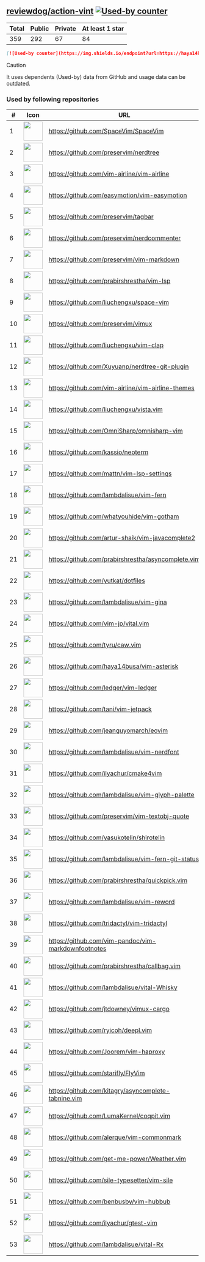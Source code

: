 





## [reviewdog/action-vint](https://github.com/reviewdog/action-vint) [![Used-by counter](https://img.shields.io/endpoint?url=https://haya14busa.github.io/github-used-by/data/reviewdog/action-vint/shieldsio.json)](https://github.com/haya14busa/github-used-by/tree/main/repo/reviewdog/action-vint)

| Total | Public | Private | At least 1 star
| ----- | ------ | ------- | ---------------
| 359 | 292 | 67 | 84 |

```md
[![Used-by counter](https://img.shields.io/endpoint?url=https://haya14busa.github.io/github-used-by/data/reviewdog/action-vint/shieldsio.json)](https://github.com/haya14busa/github-used-by/tree/main/repo/reviewdog/action-vint)
```

> [!CAUTION]
> It uses dependents (Used-by) data from GitHub and usage data can be outdated.

### Used by following repositories

| # | Icon | URL | Stars |
| -- | -- | -- | -- | 
|1|<img src="https://github.com/SpaceVim.png" width=50 height=50>|https://github.com/SpaceVim/SpaceVim|20170|
|2|<img src="https://github.com/preservim.png" width=50 height=50>|https://github.com/preservim/nerdtree|19438|
|3|<img src="https://github.com/vim-airline.png" width=50 height=50>|https://github.com/vim-airline/vim-airline|17700|
|4|<img src="https://github.com/easymotion.png" width=50 height=50>|https://github.com/easymotion/vim-easymotion|7403|
|5|<img src="https://github.com/preservim.png" width=50 height=50>|https://github.com/preservim/tagbar|6097|
|6|<img src="https://github.com/preservim.png" width=50 height=50>|https://github.com/preservim/nerdcommenter|4954|
|7|<img src="https://github.com/preservim.png" width=50 height=50>|https://github.com/preservim/vim-markdown|4651|
|8|<img src="https://github.com/prabirshrestha.png" width=50 height=50>|https://github.com/prabirshrestha/vim-lsp|3066|
|9|<img src="https://github.com/liuchengxu.png" width=50 height=50>|https://github.com/liuchengxu/space-vim|2852|
|10|<img src="https://github.com/preservim.png" width=50 height=50>|https://github.com/preservim/vimux|2191|
|11|<img src="https://github.com/liuchengxu.png" width=50 height=50>|https://github.com/liuchengxu/vim-clap|2092|
|12|<img src="https://github.com/Xuyuanp.png" width=50 height=50>|https://github.com/Xuyuanp/nerdtree-git-plugin|2082|
|13|<img src="https://github.com/vim-airline.png" width=50 height=50>|https://github.com/vim-airline/vim-airline-themes|2036|
|14|<img src="https://github.com/liuchengxu.png" width=50 height=50>|https://github.com/liuchengxu/vista.vim|1877|
|15|<img src="https://github.com/OmniSharp.png" width=50 height=50>|https://github.com/OmniSharp/omnisharp-vim|1679|
|16|<img src="https://github.com/kassio.png" width=50 height=50>|https://github.com/kassio/neoterm|1296|
|17|<img src="https://github.com/mattn.png" width=50 height=50>|https://github.com/mattn/vim-lsp-settings|1269|
|18|<img src="https://github.com/lambdalisue.png" width=50 height=50>|https://github.com/lambdalisue/vim-fern|1256|
|19|<img src="https://github.com/whatyouhide.png" width=50 height=50>|https://github.com/whatyouhide/vim-gotham|1236|
|20|<img src="https://github.com/artur-shaik.png" width=50 height=50>|https://github.com/artur-shaik/vim-javacomplete2|975|
|21|<img src="https://github.com/prabirshrestha.png" width=50 height=50>|https://github.com/prabirshrestha/asyncomplete.vim|913|
|22|<img src="https://github.com/yutkat.png" width=50 height=50>|https://github.com/yutkat/dotfiles|722|
|23|<img src="https://github.com/lambdalisue.png" width=50 height=50>|https://github.com/lambdalisue/vim-gina|690|
|24|<img src="https://github.com/vim-jp.png" width=50 height=50>|https://github.com/vim-jp/vital.vim|570|
|25|<img src="https://github.com/tyru.png" width=50 height=50>|https://github.com/tyru/caw.vim|378|
|26|<img src="https://github.com/haya14busa.png" width=50 height=50>|https://github.com/haya14busa/vim-asterisk|374|
|27|<img src="https://github.com/ledger.png" width=50 height=50>|https://github.com/ledger/vim-ledger|366|
|28|<img src="https://github.com/tani.png" width=50 height=50>|https://github.com/tani/vim-jetpack|313|
|29|<img src="https://github.com/jeanguyomarch.png" width=50 height=50>|https://github.com/jeanguyomarch/eovim|192|
|30|<img src="https://github.com/lambdalisue.png" width=50 height=50>|https://github.com/lambdalisue/vim-nerdfont|143|
|31|<img src="https://github.com/ilyachur.png" width=50 height=50>|https://github.com/ilyachur/cmake4vim|127|
|32|<img src="https://github.com/lambdalisue.png" width=50 height=50>|https://github.com/lambdalisue/vim-glyph-palette|126|
|33|<img src="https://github.com/preservim.png" width=50 height=50>|https://github.com/preservim/vim-textobj-quote|120|
|34|<img src="https://github.com/yasukotelin.png" width=50 height=50>|https://github.com/yasukotelin/shirotelin|91|
|35|<img src="https://github.com/lambdalisue.png" width=50 height=50>|https://github.com/lambdalisue/vim-fern-git-status|87|
|36|<img src="https://github.com/prabirshrestha.png" width=50 height=50>|https://github.com/prabirshrestha/quickpick.vim|77|
|37|<img src="https://github.com/lambdalisue.png" width=50 height=50>|https://github.com/lambdalisue/vim-reword|44|
|38|<img src="https://github.com/tridactyl.png" width=50 height=50>|https://github.com/tridactyl/vim-tridactyl|32|
|39|<img src="https://github.com/vim-pandoc.png" width=50 height=50>|https://github.com/vim-pandoc/vim-markdownfootnotes|31|
|40|<img src="https://github.com/prabirshrestha.png" width=50 height=50>|https://github.com/prabirshrestha/callbag.vim|27|
|41|<img src="https://github.com/lambdalisue.png" width=50 height=50>|https://github.com/lambdalisue/vital-Whisky|27|
|42|<img src="https://github.com/jtdowney.png" width=50 height=50>|https://github.com/jtdowney/vimux-cargo|24|
|43|<img src="https://github.com/ryicoh.png" width=50 height=50>|https://github.com/ryicoh/deepl.vim|22|
|44|<img src="https://github.com/Joorem.png" width=50 height=50>|https://github.com/Joorem/vim-haproxy|20|
|45|<img src="https://github.com/starifly.png" width=50 height=50>|https://github.com/starifly/FlyVim|17|
|46|<img src="https://github.com/kitagry.png" width=50 height=50>|https://github.com/kitagry/asyncomplete-tabnine.vim|13|
|47|<img src="https://github.com/LumaKernel.png" width=50 height=50>|https://github.com/LumaKernel/coqpit.vim|10|
|48|<img src="https://github.com/alerque.png" width=50 height=50>|https://github.com/alerque/vim-commonmark|9|
|49|<img src="https://github.com/get-me-power.png" width=50 height=50>|https://github.com/get-me-power/Weather.vim|8|
|50|<img src="https://github.com/sile-typesetter.png" width=50 height=50>|https://github.com/sile-typesetter/vim-sile|8|
|51|<img src="https://github.com/benbusby.png" width=50 height=50>|https://github.com/benbusby/vim-hubbub|6|
|52|<img src="https://github.com/ilyachur.png" width=50 height=50>|https://github.com/ilyachur/gtest-vim|5|
|53|<img src="https://github.com/lambdalisue.png" width=50 height=50>|https://github.com/lambdalisue/vital-Rx|5|

